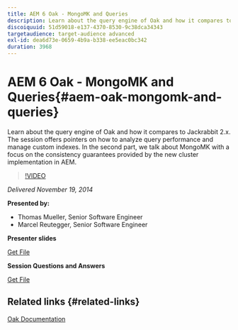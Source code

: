 ```yaml
---
title: AEM 6 Oak - MongoMK and Queries
description: Learn about the query engine of Oak and how it compares to Jackrabbit 2.x. The session offers pointers on how to analyze query performance and manage custom indexes. In the second part, we talk about MongoMK with a focus on the consistency guarantees provided by the new cluster implementation in AEM.
discoiquuid: 51d59018-e137-4370-8530-9c38dca34343
targetaudience: target-audience advanced
exl-id: dea6d73e-0659-4b9a-b338-ee5eac0bc342
duration: 3968
---
```

# AEM 6 Oak - MongoMK and Queries{#aem-oak-mongomk-and-queries}

Learn about the query engine of Oak and how it compares to Jackrabbit 2.x. The session offers pointers on how to analyze query performance and manage custom indexes. In the second part, we talk about MongoMK with a focus on the consistency guarantees provided by the new cluster implementation in AEM.

>[!VIDEO](https://video.tv.adobe.com/v/19402/?quality=9)

*Delivered November 19, 2014*

**Presented by:**

* Thomas Mueller, Senior Software Engineer
* Marcel Reutegger, Senior Software Engineer

**Presenter slides**

[Get File](assets/aem-6-oak-mongomk-and-queries.pdf)

**Session Questions and Answers**

[Get File](assets/q-a-11-19-14-gem-session-oak.pdf)

## Related links {#related-links}

[Oak Documentation](https://jackrabbit.apache.org/oak/docs/)

<!--
[Get back to the Overview](https://helpx.adobe.com/experience-manager/kt/eseminars/gems/aem-index.html)
-->
